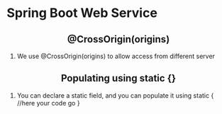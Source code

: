 <h1>Spring Boot Web Service</h1>

<h2 align="center">@CrossOrigin(origins)</h2>
<ol>
    <li>We use @CrossOrigin(origins) to allow access from different server</li>
</ol>

<h2 align="center">Populating using static {}</h2>
<ol>
    <li>You can declare a static field, and you can populate it using static { //here your code go }</li>
</ol>
